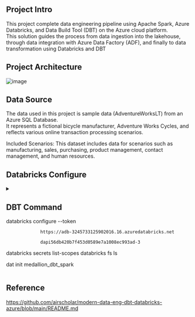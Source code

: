 ## Project Intro 
This project complete data engineering pipeline using Apache Spark, Azure Databricks, and Data Build Tool (DBT) on the Azure cloud platform.   
This solution guides the process from data ingestion into the lakehouse, through data integration with Azure Data Factory (ADF), and finally to data transformation using Databricks and DBT


## Project Architecture 
![image](https://github.com/user-attachments/assets/621477c1-438a-41ff-b00c-de5353ee21db)

## Data Source 
The data used in this project is sample data (AdventureWorksLT) from an Azure SQL Database.   
It represents a fictional bicycle manufacturer, Adventure Works Cycles, and reflects various online transaction processing scenarios.

Included Scenarios:
This dataset includes data for scenarios such as manufacturing, sales, purchasing, product management, contact management, and human resources.

##  Databricks Configure 
<details>
<summary> </summary>
(1) Databricks Secrets Create Scope  <br>
    https://adb-3245733125902016.16.azuredatabricks.net/?o=3245733125902016#secrets/createScope
        

(2) Azure Key Vault(secret value of data container): add DNS Name & Resource ID to Databricks  
      ` Key Vault properties find Vault URI for DNS Name & Resource ID `

(3) Create Compute Cluster 
    
(4) Mount all the storage accounts to DBFS (Databricks File System) 

```python
dbutils.fs.mount(
    source= 'wasbs://bronze@medallionsaki.blob.core.windows.net',
    mount_point = '/mnt/bronze',
    extra_configs = {'fs.azure.account.key.medallionsaki.blob.core.windows.net':dbutils.secrets.get('DataBricksScope','StorageAccountKey')}
)

dbutils.fs.mount(
    source= 'wasbs://silver@medallionsaki.blob.core.windows.net',
    mount_point = '/mnt/silver',
    extra_configs = {'fs.azure.account.key.medallionsaki.blob.core.windows.net':dbutils.secrets.get('DataBricksScope','StorageAccountKey')}
)

dbutils.fs.mount(
    source= 'wasbs://gold@medallionsaki.blob.core.windows.net',
    mount_point = '/mnt/gold',
    extra_configs = {'fs.azure.account.key.medallionsaki.blob.core.windows.net':dbutils.secrets.get('DataBricksScope','StorageAccountKey')}
)
```

```python
dbutils.fs.ls('/mnt/bronze')

```

```python
# Define widgets
dbutils.widgets.text('fileName', '', 'File Name')
dbutils.widgets.text('table_schema', '', 'Table Schema')
dbutils.widgets.text('table_name', '', 'Table Name')

fileName = dbutils.widgets.get('fileName')
tableSchema = dbutils.widgets.get('table_schema')
tableName = dbutils.widgets.get('table_name')

# Ensure tableSchema is not empty
if not tableSchema:
    raise ValueError("table_schema cannot be empty")

# Create a database if it doesn't exist, using backticks for safety
spark.sql(f"CREATE DATABASE IF NOT EXISTS `{tableSchema}`")

# If the table is not existing in the database, create it
spark.sql(f"""
          CREATE TABLE IF NOT EXISTS `{tableSchema}`.`{tableName}`
          USING PARQUET 
          LOCATION '/mnt/bronze/{fileName}/{tableSchema}.{tableName}.parquet'
          """)
```


</details>



##  DBT Command





databricks configure --token

                 https://adb-3245733125902016.16.azuredatabricks.net

                 dapi56db420b7f453d0589e7a1008ec993ad-3

databricks secrets list-scopes
databricks fs ls


dat init medallion_dbt_spark


```

```
## Reference 
https://github.com/airscholar/modern-data-eng-dbt-databricks-azure/blob/main/README.md
